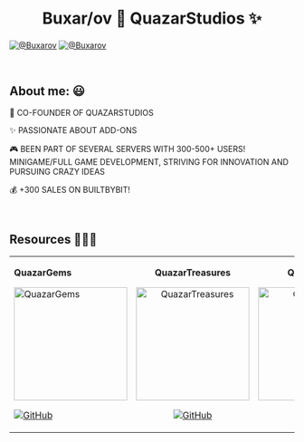 <h1 align="center">Buxar/ov 👋  QuazarStudios ✨ </h1> 

<p align="left">
  <a href="https://discord.gg/pF2xftztkq" target="blank"><img align="center" src="https://img.shields.io/badge/Discord-5865F2?style=for-the-badge&logo=discord&logoColor=white" alt="@Buxarov"  /></a>
  <a href="https://builtbybit.com/members/buxarov.144887/" target="blank"><img align="center" src="https://img.shields.io/badge/BuiltByBit-2D2D2D?style=for-the-badge&logoColor=white" alt="@Buxarov"  /></a>
</p>

<br>

<h2>About me: 😃</h2>

<p align="left">
🚀 CO-FOUNDER OF QUAZARSTUDIOS  

✨ PASSIONATE ABOUT ADD-ONS  

🎮 BEEN PART OF SEVERAL SERVERS WITH 300-500+ USERS!  
    MINIGAME/FULL GAME DEVELOPMENT, STRIVING FOR INNOVATION AND PURSUING CRAZY IDEAS  

💰 +300 SALES ON BUILTBYBIT!
</p>

<br>

<div id="Resources">
<h2>Resources 👨🏻‍💻</h2>

<table align="center">
<tr>
  <!-- QuazarGems -->
  <td width="33%" align="left">
    <p><strong>QuazarGems</strong></p>
    <a href="https://github.com/Buxarov/QuazarGems" title="Go to Repository">
      <img width="200px" height="auto" src="https://github.com/user-attachments/assets/49d83072-7748-42de-9242-abccf5a3d730" alt="QuazarGems" />
    </a>
    <p>
      <a href="https://github.com/Buxarov/QuazarGems" target="_blank">
        <img src="https://img.shields.io/badge/GitHub-100000?style=for-the-badge&logo=github&logoColor=white" alt="GitHub" />
      </a>
    </p>
  </td>

  <!-- QuazarTreasures -->
  <td width="25%" align="center">
    <p><strong>QuazarTreasures</strong></p>
    <a href="https://github.com/Buxarov/QuazarTreasures" title="Go to Repository">
      <img width="200px" height="auto" src="https://github.com/user-attachments/assets/95631bf0-d9cd-4285-bd82-06979ca0a280" alt="QuazarTreasures" />
    </a>
    <p>
      <a href="https://github.com/Buxarov/QuazarTreasures" target="_blank">
        <img src="https://img.shields.io/badge/GitHub-100000?style=for-the-badge&logo=github&logoColor=white" alt="GitHub" />
      </a>
    </p>
  </td>

  <!-- QuazarShop -->
  <td width="25%" align="center">
    <p><strong>QuazarShop</strong></p>
    <a href="https://github.com/Buxarov/QuazarShop" title="Go to Repository">
      <img width="200px" height="auto" src="https://github.com/user-attachments/assets/3e8209cc-8ce8-4a6a-bc8c-b480d92bcac9" alt="QuazarShop" />
    </a>
    <p>
      <a href="https://github.com/Buxarov/QuazarShop" target="_blank">
        <img src="https://img.shields.io/badge/GitHub-100000?style=for-the-badge&logo=github&logoColor=white" alt="GitHub" />
      </a>
    </p>
  </td>
</tr>
</table>
</div>


<br><br><br><br><br>
